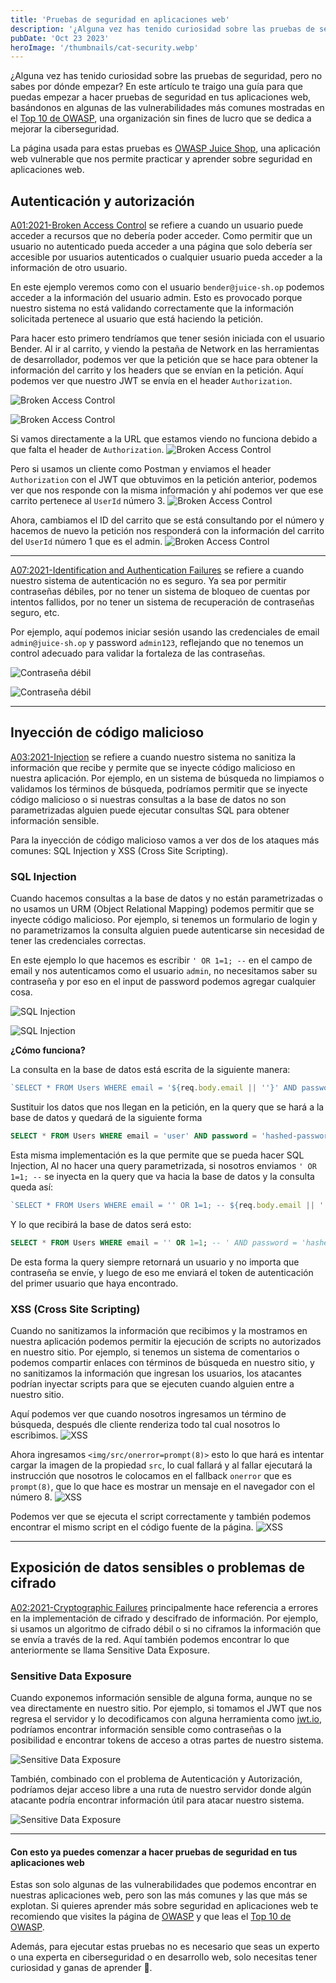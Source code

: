 ```yaml
---
title: 'Pruebas de seguridad en aplicaciones web' 
description: '¿Alguna vez has tenido curiosidad sobre las pruebas de seguridad, pero no sabes por dónde empezar? En este artículo te traigo una guía para que puedas empezar a hacer pruebas de seguridad en tus aplicaciones web, basándonos en algunas de las vulnerabilidades más comunes mostradas en el Top 10 de OWASP.'
pubDate: 'Oct 23 2023'
heroImage: '/thumbnails/cat-security.webp'
---
```

¿Alguna vez has tenido curiosidad sobre las pruebas de seguridad, pero no sabes por dónde empezar? En este artículo te traigo una guía para que puedas empezar a hacer pruebas de seguridad en tus aplicaciones web, basándonos en algunas de las vulnerabilidades más comunes mostradas en el [Top 10 de OWASP](https://owasp.org/www-project-top-ten/), una organización sin fines de lucro que se dedica a mejorar la ciberseguridad.

La página usada para estas pruebas es [OWASP Juice Shop](https://owasp.org/www-project-juice-shop/), una aplicación web vulnerable que nos permite practicar y aprender sobre seguridad en aplicaciones web.

## Autenticación y autorización

[A01:2021-Broken Access Control](https://owasp.org/Top10/A01_2021-Broken_Access_Control/) se refiere a cuando un usuario puede acceder a recursos que no debería poder acceder. Como permitir que un usuario no autenticado pueda acceder a una página que solo debería ser accesible por usuarios autenticados o cualquier usuario pueda acceder a la información de otro usuario.

En este ejemplo veremos como con el usuario `bender@juice-sh.op` podemos acceder a la información del usuario admin. Esto es provocado porque nuestro sistema no está validando correctamente que la información solicitada pertenece al usuario que está haciendo la petición. 

Para hacer esto primero tendríamos que tener sesión iniciada con el usuario Bender. Al ir al carrito, y viendo la pestaña de Network en las herramientas de desarrollador, podemos ver que la petición que se hace para obtener la información del carrito y los headers que se envían en la petición. Aquí podemos ver que nuestro JWT se envía en el header `Authorization`.

![Broken Access Control](/blog-images/authorization-screenshot-1.webp)

![Broken Access Control](/blog-images/authorization-screenshot-2.webp)

Si vamos directamente a la URL que estamos viendo no funciona debido a que falta el header de `Authorization`.
![Broken Access Control](/blog-images/authorization-screenshot-3.webp)

Pero si usamos un cliente como Postman y enviamos el header `Authorization` con el JWT que obtuvimos en la petición anterior, podemos ver que nos responde con la misma información y ahí podemos ver que ese carrito pertenece al `UserId` número 3.
![Broken Access Control](/blog-images/authorization-screenshot-4.webp)

Ahora, cambiamos el ID del carrito que se está consultando por el número y hacemos de nuevo la petición nos responderá con la información del carrito del `UserId` número 1 que es el admin.
![Broken Access Control](/blog-images/authorization-screenshot-5.webp)

---

[A07:2021-Identification and Authentication Failures](https://owasp.org/Top10/A07_2021-Identification_and_Authentication_Failures/) se refiere a cuando nuestro sistema de autenticación no es seguro. Ya sea por permitir contraseñas débiles, por no tener un sistema de bloqueo de cuentas por intentos fallidos, por no tener un sistema de recuperación de contraseñas seguro, etc.

Por ejemplo, aquí podemos iniciar sesión usando las credenciales de email `admin@juice-sh.op` y password `admin123`, reflejando que no tenemos un control adecuado para validar la fortaleza de las contraseñas.

![Contraseña débil](/blog-images/auth-screenshot-1.webp)

![Contraseña débil](/blog-images/auth-screenshot-2.webp)

---

## Inyección de código malicioso

[A03:2021-Injection](https://owasp.org/Top10/A03_2021-Injection/) se refiere a cuando nuestro sistema no sanitiza la información que recibe y permite que se inyecte código malicioso en nuestra aplicación. Por ejemplo, en un sistema de búsqueda no limpiamos o validamos los términos de búsqueda, podríamos permitir que se inyecte código malicioso o si nuestras consultas a la base de datos no son parametrizadas alguien puede ejecutar consultas SQL para obtener información sensible.

Para la inyección de código malicioso vamos a ver dos de los ataques más comunes: SQL Injection y XSS (Cross Site Scripting).

### SQL Injection
Cuando hacemos consultas a la base de datos y no están parametrizadas o no usamos un URM (Object Relational Mapping) podemos permitir que se inyecte código malicioso. Por ejemplo, si tenemos un formulario de login y no parametrizamos la consulta alguien puede autenticarse sin necesidad de tener las credenciales correctas.

En este ejemplo lo que hacemos es escribir `' OR 1=1; --` en el campo de email y nos autenticamos como el usuario `admin`, no necesitamos saber su contraseña y por eso en el input de password podemos agregar cualquier cosa.

![SQL Injection](/blog-images/sql-injection-screenshot-1.webp)

![SQL Injection](/blog-images/sql-injection-screenshot-2.webp)

**¿Cómo funciona?**

La consulta en la base de datos está escrita de la siguiente manera:
```typescript
`SELECT * FROM Users WHERE email = '${req.body.email || ''}' AND password = '${security.hash(req.body.password || '')}' AND deletedAt IS NULL`
```

Sustituir los datos que nos llegan en la petición, en la query que se hará a la base de datos y quedará de la siguiente forma
```sql
SELECT * FROM Users WHERE email = 'user' AND password = 'hashed-password' AND deletedAt IS NULL
```

Esta misma implementación es la que permite que se pueda hacer SQL Injection, Al no hacer una query parametrizada, si nosotros enviamos `' OR 1=1; --` se inyecta en la query que va hacia la base de datos y la consulta queda así:
```javascript
`SELECT * FROM Users WHERE email = '' OR 1=1; -- ${req.body.email || ''}' AND password = '${security.hash(req.body.password || '')}' AND deletedAt IS NULL`
```

Y lo que recibirá la base de datos será esto:
```sql
SELECT * FROM Users WHERE email = '' OR 1=1; -- ' AND password = 'hashed-password' AND deletedAt IS NULL;
``` 

De esta forma la query siempre retornará un usuario y no importa que contraseña se envíe, y luego de eso me enviará el token de autenticación del primer usuario que haya encontrado.

### XSS (Cross Site Scripting)

Cuando no sanitizamos la información que recibimos y la mostramos en nuestra aplicación podemos permitir la ejecución de scripts no autorizados en nuestro sitio. Por ejemplo, si tenemos un sistema de comentarios o podemos compartir enlaces con términos de búsqueda en nuestro sitio, y no sanitizamos la información que ingresan los usuarios, los atacantes podrían inyectar scripts para que se ejecuten cuando alguien entre a nuestro sitio.

Aquí podemos ver que cuando nosotros ingresamos un término de búsqueda, después dle cliente renderiza todo tal cual nosotros lo escribimos.
![XSS](/blog-images/xss-screenshot-1.webp)

Ahora ingresamos `<img/src/onerror=prompt(8)>` esto lo que hará es intentar cargar la imagen de la propiedad `src`, lo cual fallará y al fallar ejecutará la instrucción que nosotros le colocamos en el fallback `onerror` que es `prompt(8)`, que lo que hace es mostrar un mensaje en el navegador con el número 8.
![XSS](/blog-images/xss-screenshot-2.webp)

Podemos ver que se ejecuta el script correctamente y también podemos encontrar el mismo script en el código fuente de la página.
![XSS](/blog-images/xss-screenshot-3.webp)

---

## Exposición de datos sensibles o problemas de cifrado

[A02:2021-Cryptographic Failures](https://owasp.org/Top10/A02_2021-Cryptographic_Failures/) principalmente hace referencia a errores en la implementación de cifrado y descifrado de información. Por ejemplo, si usamos un algoritmo de cifrado débil o si no ciframos la información que se envía a través de la red. Aquí también podemos encontrar lo que anteriormente se llama Sensitive Data Exposure.

### Sensitive Data Exposure

Cuando exponemos información sensible de alguna forma, aunque no se vea directamente en nuestro sitio. Por ejemplo, si tomamos el JWT que nos regresa el servidor y lo decodificamos con alguna herramienta como [jwt.io](https://jwt.io/), podríamos encontrar información sensible como contraseñas o la posibilidad e encontrar tokens de acceso a otras partes de nuestro sistema.

![Sensitive Data Exposure](/blog-images/data-exposure-screenshot-1.webp)

También, combinado con el problema de Autenticación y Autorización, podríamos dejar acceso libre a una ruta de nuestro servidor donde algún atacante podría encontrar información útil para atacar nuestro sistema.

![Sensitive Data Exposure](/blog-images/data-exposure-screenshot-2.webp)

---
#### Con esto ya puedes comenzar a hacer pruebas de seguridad en tus aplicaciones web

Estas son solo algunas de las vulnerabilidades que podemos encontrar en nuestras aplicaciones web, pero son las más comunes y las que más se explotan. Si quieres aprender más sobre seguridad en aplicaciones web te recomiendo que visites la página de [OWASP](https://owasp.org/) y que leas el [Top 10 de OWASP](https://owasp.org/www-project-top-ten/).

Además, para ejecutar estas pruebas no es necesario que seas un experto o una experta en ciberseguridad o en desarrollo web, solo necesitas tener curiosidad y ganas de aprender 🚀.
